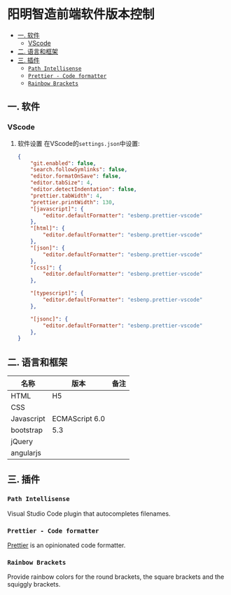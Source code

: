# 阳明智造前端软件版本控制


<!-- @import "[TOC]" {cmd="toc" depthFrom=2 depthTo=6 orderedList=false} -->

<!-- code_chunk_output -->

- [一. 软件](#一-软件)
  - [VScode](#vscode)
- [二. 语言和框架](#二-语言和框架)
- [三. 插件](#三-插件)
  - [`Path Intellisense`](#path-intellisense)
  - [`Prettier - Code formatter`](#prettier---code-formatter)
  - [`Rainbow Brackets`](#rainbow-brackets)

<!-- /code_chunk_output -->

## 一. 软件
### VScode  
1. 软件设置
    在VScode的`settings.json`中设置: 
    ```json
    {
        "git.enabled": false,
        "search.followSymlinks": false,
        "editor.formatOnSave": false,
        "editor.tabSize": 4,
        "editor.detectIndentation": false,
        "prettier.tabWidth": 4,
        "prettier.printWidth": 130,
        "[javascript]": {
            "editor.defaultFormatter": "esbenp.prettier-vscode"
        },
        "[html]": {
            "editor.defaultFormatter": "esbenp.prettier-vscode"
        },
        "[json]": {
            "editor.defaultFormatter": "esbenp.prettier-vscode"
        },
        "[css]": {
            "editor.defaultFormatter": "esbenp.prettier-vscode"
        },

        "[typescript]": {
            "editor.defaultFormatter": "esbenp.prettier-vscode"
        },

        "[jsonc]": {
            "editor.defaultFormatter": "esbenp.prettier-vscode"
        },
    }
    ```

## 二. 语言和框架
| 名称 | 版本 | 备注 | 
| - | - | - | 
| HTML | H5 | |
| CSS |  | | 
| Javascript | ECMAScript 6.0 | |
| bootstrap | 5.3 |  | 
| jQuery |  | |
| angularjs |  |  | 


## 三. 插件
### `Path Intellisense` 
Visual Studio Code plugin that autocompletes filenames.

### `Prettier - Code formatter`
[Prettier](https://prettier.io/) is an opinionated code formatter. 

### `Rainbow Brackets` 
Provide rainbow colors for the round brackets, the square brackets and the squiggly brackets. 
